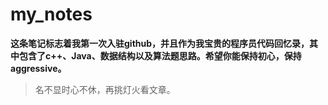 # my_notes

**这条笔记标志着我第一次入驻github，并且作为我宝贵的程序员代码回忆录，其中包含了c++、Java、数据结构以及算法题思路。希望你能保持初心，保持aggressive。**

> 名不显时心不休，再挑灯火看文章。

